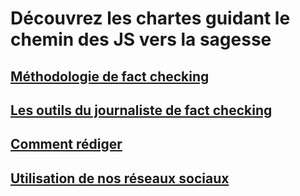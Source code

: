 # Découvrez les chartes guidant le chemin des JS vers la sagesse


## [Méthodologie de fact checking](https://github.com/Journalistes-Solidaires/chartes/blob/master/1.%20Methodologie%20fact%20checking.md)

## [Les outils du journaliste de fact checking](https://github.com/Journalistes-Solidaires/chartes/blob/master/2.%20Les%20outils%20du%20Journaliste.md)

## [Comment rédiger](https://github.com/Journalistes-Solidaires/chartes/blob/master/3.%20Charte%20ortho-typographique.md)

## [Utilisation de nos réseaux sociaux](https://github.com/Journalistes-Solidaires/chartes/blob/master/4.%20Reseau%20sociaux.md)